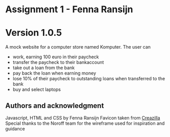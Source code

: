 # Assignment 1 - Fenna Ransijn

# Version 1.0.5

A mock website for a computer store named Komputer. The user can
* work, earning 100 euro in their paycheck
* transfer the paycheck to their bankaccount
* take out a loan from the bank
* pay back the loan when earning money
* lose 10% of their paycheck to outstanding loans when transferred to the bank
* buy and select laptops

## Authors and acknowledgment
Javascript, HTML and CSS by Fenna Ransijn
Favicon taken from [Creazilla](https://creazilla.com/nodes/57642-desktop-computer-emoji-clipart)
Special thanks to the Noroff team for the wireframe used for inspiration and guidance
